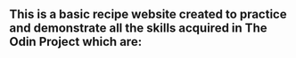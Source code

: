 This is a basic recipe website created to practice and demonstrate all the
skills acquired in The Odin Project which are:
-

